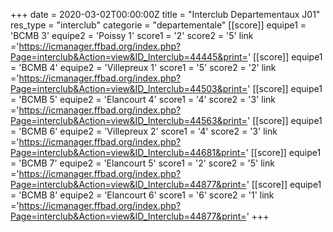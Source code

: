 +++
date = 2020-03-02T00:00:00Z
title = "Interclub Departementaux J01"
res_type =  "interclub"
categorie = "departementale"
[[score]] 
equipe1 = 'BCMB 3' 
equipe2 = 'Poissy 1' 
score1 = '2' 
score2 = '5' 
link ='https://icmanager.ffbad.org/index.php?Page=interclub&Action=view&ID_Interclub=44445&print=' 
[[score]] 
equipe1 = 'BCMB 4' 
equipe2 = 'Villepreux 1' 
score1 = '5' 
score2 = '2' 
link ='https://icmanager.ffbad.org/index.php?Page=interclub&Action=view&ID_Interclub=44503&print=' 
[[score]] 
equipe1 = 'BCMB 5' 
equipe2 = 'Elancourt 4' 
score1 = '4' 
score2 = '3' 
link ='https://icmanager.ffbad.org/index.php?Page=interclub&Action=view&ID_Interclub=44563&print=' 
[[score]] 
equipe1 = 'BCMB 6' 
equipe2 = 'Villepreux 2' 
score1 = '4' 
score2 = '3' 
link ='https://icmanager.ffbad.org/index.php?Page=interclub&Action=view&ID_Interclub=44681&print=' 
[[score]] 
equipe1 = 'BCMB 7' 
equipe2 = 'Elancourt 5' 
score1 = '2' 
score2 = '5' 
link ='https://icmanager.ffbad.org/index.php?Page=interclub&Action=view&ID_Interclub=44877&print=' 
[[score]] 
equipe1 = 'BCMB 8' 
equipe2 = 'Elancourt 6' 
score1 = '6' 
score2 = '1' 
link ='https://icmanager.ffbad.org/index.php?Page=interclub&Action=view&ID_Interclub=44877&print=' 
+++
